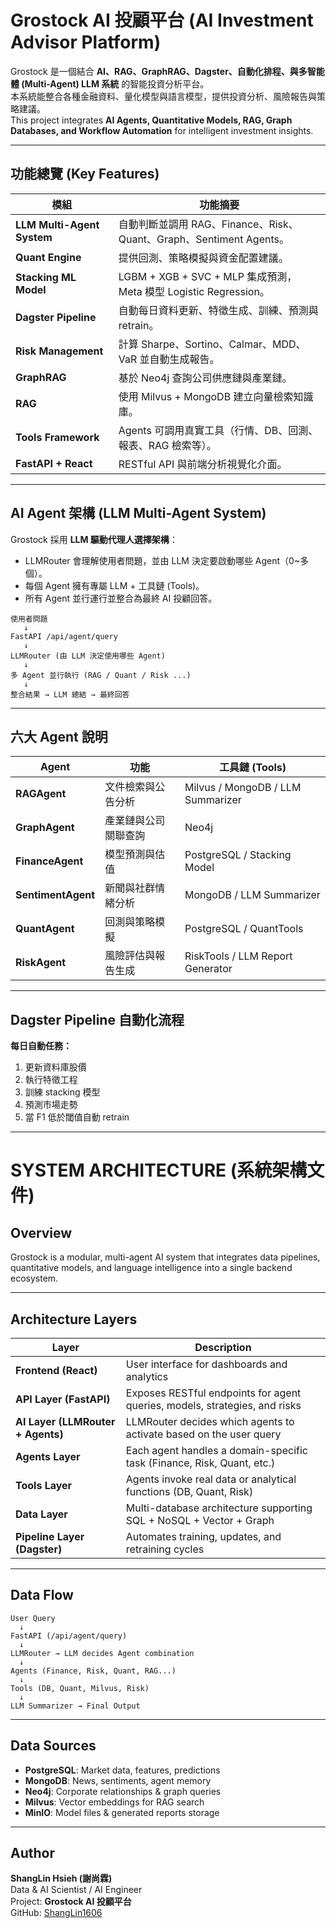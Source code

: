 #  Grostock AI 投顧平台 (AI Investment Advisor Platform)

Grostock 是一個結合 **AI、RAG、GraphRAG、Dagster、自動化排程、與多智能體 (Multi-Agent) LLM 系統** 的智能投資分析平台。  
本系統能整合各種金融資料、量化模型與語言模型，提供投資分析、風險報告與策略建議。  
This project integrates **AI Agents, Quantitative Models, RAG, Graph Databases, and Workflow Automation** for intelligent investment insights.

---

##  功能總覽 (Key Features)

| 模組 | 功能摘要 |
|------|-----------|
|  **LLM Multi-Agent System** | 自動判斷並調用 RAG、Finance、Risk、Quant、Graph、Sentiment Agents。 |
|  **Quant Engine** | 提供回測、策略模擬與資金配置建議。 |
|  **Stacking ML Model** | LGBM + XGB + SVC + MLP 集成預測，Meta 模型 Logistic Regression。 |
|  **Dagster Pipeline** | 自動每日資料更新、特徵生成、訓練、預測與 retrain。 |
|  **Risk Management** | 計算 Sharpe、Sortino、Calmar、MDD、VaR 並自動生成報告。 |
|  **GraphRAG** | 基於 Neo4j 查詢公司供應鏈與產業鏈。 |
|  **RAG** | 使用 Milvus + MongoDB 建立向量檢索知識庫。 |
|  **Tools Framework** | Agents 可調用真實工具（行情、DB、回測、報表、RAG 檢索等）。 |
|  **FastAPI + React** | RESTful API 與前端分析視覺化介面。 |

---

## AI Agent 架構 (LLM Multi-Agent System)

Grostock 採用 **LLM 驅動代理人選擇架構**：
- LLMRouter 會理解使用者問題，並由 LLM 決定要啟動哪些 Agent（0~多個）。
- 每個 Agent 擁有專屬 LLM + 工具鏈 (Tools)。
- 所有 Agent 並行運行並整合為最終 AI 投顧回答。

```
使用者問題
   ↓
FastAPI /api/agent/query
   ↓
LLMRouter (由 LLM 決定使用哪些 Agent)
   ↓
多 Agent 並行執行 (RAG / Quant / Risk ...)
   ↓
整合結果 → LLM 總結 → 最終回答
```

---

## 六大 Agent 說明

| Agent | 功能 | 工具鏈 (Tools) |
|--------|------|----------------|
|  **RAGAgent** | 文件檢索與公告分析 | Milvus / MongoDB / LLM Summarizer |
|  **GraphAgent** | 產業鏈與公司關聯查詢 | Neo4j |
|  **FinanceAgent** | 模型預測與估值 | PostgreSQL / Stacking Model |
|  **SentimentAgent** | 新聞與社群情緒分析 | MongoDB / LLM Summarizer |
|  **QuantAgent** | 回測與策略模擬 | PostgreSQL / QuantTools |
|  **RiskAgent** | 風險評估與報告生成 | RiskTools / LLM Report Generator |

---

##  Dagster Pipeline 自動化流程

**每日自動任務：**
1. 更新資料庫股價
2. 執行特徵工程
3. 訓練 stacking 模型
4. 預測市場走勢
5. 當 F1 低於閾值自動 retrain

---

#  SYSTEM ARCHITECTURE (系統架構文件)

## Overview
Grostock is a modular, multi-agent AI system that integrates data pipelines, quantitative models, and language intelligence into a single backend ecosystem.

---

## Architecture Layers

| Layer | Description |
|--------|--------------|
| **Frontend (React)** | User interface for dashboards and analytics |
| **API Layer (FastAPI)** | Exposes RESTful endpoints for agent queries, models, strategies, and risks |
| **AI Layer (LLMRouter + Agents)** | LLMRouter decides which agents to activate based on the user query |
| **Agents Layer** | Each agent handles a domain-specific task (Finance, Risk, Quant, etc.) |
| **Tools Layer** | Agents invoke real data or analytical functions (DB, Quant, Risk) |
| **Data Layer** | Multi-database architecture supporting SQL + NoSQL + Vector + Graph |
| **Pipeline Layer (Dagster)** | Automates training, updates, and retraining cycles |

---

## Data Flow

```
User Query
  ↓
FastAPI (/api/agent/query)
  ↓
LLMRouter → LLM decides Agent combination
  ↓
Agents (Finance, Risk, Quant, RAG...)
  ↓
Tools (DB, Quant, Milvus, Risk)
  ↓
LLM Summarizer → Final Output
```

---

## Data Sources
- **PostgreSQL**: Market data, features, predictions
- **MongoDB**: News, sentiments, agent memory
- **Neo4j**: Corporate relationships & graph queries
- **Milvus**: Vector embeddings for RAG search
- **MinIO**: Model files & generated reports storage

---

## Author
 **ShangLin Hsieh (謝尚霖)**  
Data & AI Scientist / AI Engineer  
Project: **Grostock AI 投顧平台**  
GitHub: [ShangLin1606](https://github.com/ShangLin1606/Grostock)
